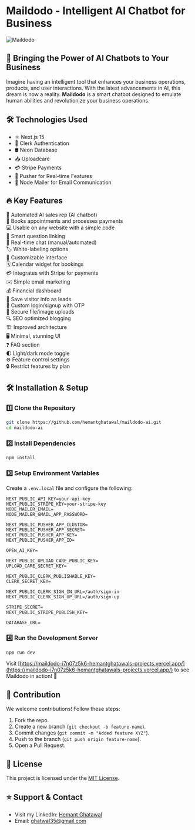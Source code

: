 # Maildodo - Intelligent AI Chatbot for Business

![Maildodo](https://ucarecdn.com/98fca6d6-8ae8-4d97-8087-90d5a4df743e/-/preview/701x184/)  

## 🚀 Bringing the Power of AI Chatbots to Your Business

Imagine having an intelligent tool that enhances your business operations, products, and user interactions. With the latest advancements in AI, this dream is now a reality. **Maildodo** is a smart chatbot designed to emulate human abilities and revolutionize your business operations.

## 🛠 Technologies Used

- ⚛️ Next.js 15  
- 🔑 Clerk Authentication  
- 🛢️ Neon Database  
- 📤 Uploadcare  
- 💳 Stripe Payments  
- 🔔 Pusher for Real-time Features  
- 📧 Node Mailer for Email Communication  

## 🔥 Key Features

🤖 Automated AI sales rep (AI chatbot)  
📅 Books appointments and processes payments  
💻 Usable on any website with a simple code  
🧠 Smart question linking  
💬 Real-time chat (manual/automated)  
🏷️ White-labeling options  
🎨 Customizable interface  
🗓️ Calendar widget for bookings  
💳 Integrates with Stripe for payments  
✉️ Simple email marketing  
💰 Financial dashboard  
💾 Save visitor info as leads  
🔐 Custom login/signup with OTP  
📲 Secure file/image uploads  
🔍 SEO optimized blogging  
🏗️ Improved architecture  
🖥️ Minimal, stunning UI  
❓ FAQ section  
🌓 Light/dark mode toggle  
⚙️ Feature control settings  
🔒 Restrict features by plan  

## 🛠 Installation & Setup

### 1️⃣ Clone the Repository
```bash
git clone https://github.com/hemantghatawal/maildodo-ai.git
cd maildodo-ai
```

### 2️⃣ Install Dependencies
```bash
npm install
```

### 3️⃣ Setup Environment Variables
Create a `.env.local` file and configure the following:
```env
NEXT_PUBLIC_API_KEY=your-api-key
NEXT_PUBLIC_STRIPE_KEY=your-stripe-key
NODE_MAILER_EMAIL=
NODE_MAILER_GMAIL_APP_PASSWORD=

NEXT_PUBLIC_PUSHER_APP_CLUSTOR=
NEXT_PUBLIC_PUSHER_APP_SECRET=
NEXT_PUBLIC_PUSHER_APP_KEY=
NEXT_PUBLIC_PUSHER_APP_ID=

OPEN_AI_KEY=

NEXT_PUBLIC_UPLOAD_CARE_PUBLIC_KEY=
UPLOAD_CARE_SECRET_KEY=

NEXT_PUBLIC_CLERK_PUBLISHABLE_KEY=
CLERK_SECRET_KEY=

NEXT_PUBLIC_CLERK_SIGN_IN_URL=/auth/sign-in
NEXT_PUBLIC_CLERK_SIGN_UP_URL=/auth/sign-up

STRIPE_SECRET=
NEXT_PUBLIC_STRIPE_PUBLISH_KEY=

DATABASE_URL=
```

### 4️⃣ Run the Development Server
```bash
npm run dev
```

Visit [https://maildodo-i7n07z5k6-hemantghatawals-projects.vercel.app/](https://maildodo-i7n07z5k6-hemantghatawals-projects.vercel.app/) to see Maildodo in action! 🎉

## 🤝 Contribution
We welcome contributions! Follow these steps:
1. Fork the repo.
2. Create a new branch (`git checkout -b feature-name`).
3. Commit changes (`git commit -m "Added feature XYZ"`).
4. Push to the branch (`git push origin feature-name`).
5. Open a Pull Request.

## 📜 License
This project is licensed under the [MIT License](LICENSE).

## ⭐ Support & Contact
- Visit my LinkedIn: [Hemant Ghatawal](https://www.linkedin.com/in/hemant-ghatawal/)
- Email: ghatwal35@gmail.com
